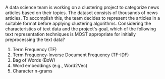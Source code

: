 A data science team is working on a clustering project to categorize news articles based on their topics. The dataset consists of thousands of news articles. To accomplish this, the team decides to represent the articles in a suitable format before applying clustering algorithms. Considering the characteristics of text data and the project's goal, which of the following text representation techniques is MOST appropriate for initially preprocessing the text data?

1. Term Frequency (TF)
2. Term Frequency-Inverse Document Frequency (TF-IDF)
3. Bag of Words (BoW)
4. Word embeddings (e.g., Word2Vec)
5. Character n-grams